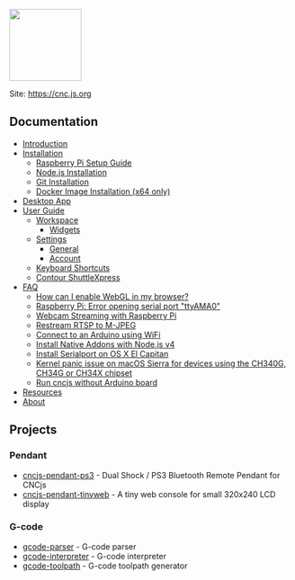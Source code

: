 [<img src="https://cnc.js.org/logo.png" width="128" height="128" />](https://cnc.js.org/)

Site: https://cnc.js.org

## Documentation
* [Introduction](https://cnc.js.org/docs/)
* [Installation](https://cnc.js.org/docs/installation/)
  - [Raspberry Pi Setup Guide](https://github.com/cncjs/cncjs/wiki/Raspberry-Pi-Setup-Guide)
  - [Node.js Installation](https://cnc.js.org/docs/installation/#nodejs-installation)
  - [Git Installation](https://cnc.js.org/docs/installation/#git-installation)
  - [Docker Image Installation (x64 only)](https://cnc.js.org/docs/installation/#docker-image-installation-x64-only)
* [Desktop App](https://cnc.js.org/docs/desktop-app/)
* [User Guide](https://cnc.js.org/docs/user-guide/)
  - [Workspace](https://cnc.js.org/docs/user-guide/#workspace)
    - [Widgets](https://cnc.js.org/docs/user-guide/#widgets)
  - [Settings](https://cnc.js.org/docs/user-guide/#settings)
    - [General](https://cnc.js.org/docs/user-guide/#general)
    - [Account](https://cnc.js.org/docs/user-guide/#account)
  - [Keyboard Shortcuts](https://cnc.js.org/docs/user-guide/#keyboard-shortcuts)
  - [Contour ShuttleXpress](https://cnc.js.org/docs/user-guide/#contour-shuttlexpress)
* [FAQ](https://cnc.js.org/docs/faq/)
  - [How can I enable WebGL in my browser?](https://cnc.js.org/docs/faq/#how-can-i-enable-webgl-in-my-browser)
  - [Raspberry Pi: Error opening serial port "ttyAMA0"](https://cnc.js.org/docs/faq/#raspberry-pi-error-opening-serial-port-ttyama0)
  - [Webcam Streaming with Raspberry Pi](https://cnc.js.org/docs/faq/#webcam-streaming-with-raspberry-pi)
  - [Restream RTSP to M-JPEG](https://cnc.js.org/docs/faq/#restream-rtsp-to-m-jpeg)
  - [Connect to an Arduino using WiFi](https://cnc.js.org/docs/faq/#connect-to-an-arduino-using-wifi)
  - [Install Native Addons with Node.js v4](https://cnc.js.org/docs/faq/#install-native-addons-with-nodejs-v4)
  - [Install Serialport on OS X El Capitan](https://cnc.js.org/docs/faq/#install-serialport-on-os-x-el-capitan)
  - [Kernel panic issue on macOS Sierra for devices using the CH340G, CH34G or CH34X chipset](https://cnc.js.org/docs/faq/#kernel-panic-issue-on-macos-sierra-for-devices-using-the-ch340g-ch34g-or-ch34x-chipset)
  - [Run cncjs without Arduino board](https://cnc.js.org/docs/faq/#run-cncjs-without-arduino-board)
* [Resources](https://cnc.js.org/docs/resources/)
* [About](https://cnc.js.org/docs/about/)

## Projects

### Pendant

* [cncjs-pendant-ps3](https://github.com/cncjs/cncjs-pendant-ps3) - Dual Shock / PS3 Bluetooth Remote Pendant for CNCjs
* [cncjs-pendant-tinyweb](https://github.com/cncjs/cncjs-pendant-tinyweb) - A tiny web console for small 320x240 LCD display

### G-code

* [gcode-parser](https://github.com/cncjs/gcode-parser) - G-code parser
* [gcode-interpreter](https://github.com/cncjs/gcode-interpreter) - G-code interpreter
* [gcode-toolpath](https://github.com/cncjs/gcode-toolpath) - G-code toolpath generator